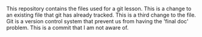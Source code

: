 This repository contains the files used for a git lesson.
This is a change to an existing file that git has already tracked.
This is a third change to the file.
Git is a version control system that prevent us from having the 'final doc' problem.
This is a commit that I am not aware of.